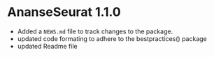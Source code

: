 # AnanseSeurat 1.1.0

* Added a `NEWS.md` file to track changes to the package.
* updated code formating to adhere to the bestpractices() package
* updated Readme file

